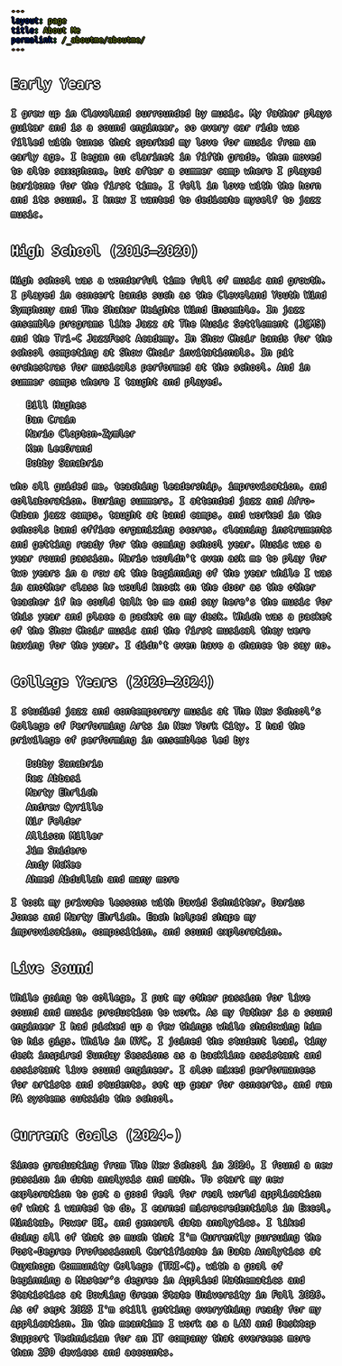 ```yaml
---
layout: page
title: About Me
permalink: /_aboutme/aboutme/
---
```


<link rel="shortcut icon" href="/assets/favicon.ico" type="image/x-icon">
<link rel="icon" href="/assets/favicon.ico" type="image/x-icon">

## Early Years 
I grew up in Cleveland surrounded by music. My father plays guitar and is a sound engineer, so every car ride was filled with tunes that sparked my love for music from an early age. I began on clarinet in fifth grade, then moved to alto saxophone, but after a summer camp where I played baritone for the first time, I fell in love with the horn and its sound. I knew I wanted to dedicate myself to jazz music. 

## High School (2016–2020)  
High school was a wonderful time full of music and growth. I played in concert bands such as the Cleveland Youth Wind Symphony and The Shaker Heights Wind Ensemble. In jazz ensemble programs like Jazz at The Music Settlement (J@MS) and the Tri-C JazzFest Academy. In Show Choir bands for the school competing at Show Choir invitationals. In pit orchestras for musicals performed at the school. And in summer camps where I taught and played.  
- Bill Hughes 
- Dan Crain  
- Mario Clopton-Zymler  
- Ken LeeGrand 
- Bobby Sanabria 

who all guided me, teaching leadership, improvisation, and collaboration. During summers, I attended jazz and Afro-Cuban jazz camps, taught at band camps, and worked in the schools band office organizing scores, cleaning instruments and getting ready for the coming school year. Music was a year round passion. Mario wouldn't even ask me to play for two years in a row at the beginning of the year while I was in another class he would knock on the door as the other teacher if he could talk to me and say here's the music for this year and place a packet on my desk. Which was a packet of the Show Choir music and the first musical they were having for the year. I didn't even have a chance to say no. 

## College Years (2020–2024)  
I studied jazz and contemporary music at The New School’s College of Performing Arts in New York City. I had the privilege of performing in ensembles led by:  
- Bobby Sanabria    
- Rez Abbasi  
- Marty Ehrlich  
- Andrew Cyrille  
- Nir Felder  
- Allison Miller
- Jim Snidero 
- Andy McKee
- Ahmed Abdullah
and many more  

I took my private lessons with David Schnitter, Darius Jones and Marty Ehrlich. Each helped shape my improvisation, composition, and sound exploration.

## Live Sound
While going to college, I put my other passion for live sound and music production to work. As my father is a sound engineer I had picked up a few things while shadowing him to his gigs. While in NYC, I joined the student lead, tiny desk inspired Sunday Sessions as a backline assistant and assistant live sound engineer. I also mixed performances for artists and students, set up gear for concerts, and ran PA systems outside the school. 


## Current Goals (2024-) 
Since graduating from The New School in 2024, I found a new passion in data analysis and math. To start my new exploration to get a good feel for real world application of what i wanted to do, I earned microcredentials in Excel, Minitab, Power BI, and general data analytics. I liked doing all of that so much that I'm Currently pursuing the Post-Degree Professional Certificate in Data Analytics at Cuyahoga Community College (TRI-C), with a goal of beginning a Master’s degree in Applied Mathematics and Statistics at Bowling Green State University in Fall 2026. As of sept 2025 I'm still getting everything ready for my application. In the meantime I work as a LAN and Desktop Support Technician for an IT company that oversees more than 250 devices and accounts.





<style>
body {
  color: white;
  font-family: monospace;
  font-size: 16px;
  line-height: 1.6;
  margin: 0;
  min-height: 100vh;
  background-image: url('/assets/kidme.webp');
  background-size: cover;
  background-position: center;
  background-attachment: fixed;
  position: relative;
  text-shadow: 
  0 0 0 black,
  1px 0 0 black,
  -1px 0 0 black,
  0 1px 0 black,
  0 -1px 0 black,
  1px 1px 0 black,
  -1px -1px 0 black,
  1px -1px 0 black,
  -1px 1px 0 black,
  2px 0 0 black,
  -2px 0 0 black,
  0 2px 0 black,
  0 -2px 0 black;
}


a {
  color: #5bff32;
  text-decoration: underline;
}

</style>


<div id="scrollTrack">
  <div id="verticalScrollProgress"></div>
</div>

<style>
#scrollTrack {
  position: fixed;
  top: 25%;
  left: 50%;
  transform: translateX(-700px);
  width: 5px;
  height: 50%;
  background-color: rgba(255, 255, 255, 0.1);
  z-index: 9998;
}

#verticalScrollProgress {
  position: absolute;
  top: 0;
  left: 0;
  width: 100%;
  height: 0%;
  background-color: #5bff32;
  z-index: 9999;
}

</style>

<script>
window.onscroll = function() {
  const track = document.getElementById("scrollTrack");
  const bar = document.getElementById("verticalScrollProgress");
  
  const scrollTop = document.documentElement.scrollTop || document.body.scrollTop;
  const scrollHeight = document.documentElement.scrollHeight - document.documentElement.clientHeight;
  const scrollPercent = (scrollTop / scrollHeight) * 100;
  
  // Keep the green bar inside the track
  bar.style.height = scrollPercent + "%";
};
</script>

